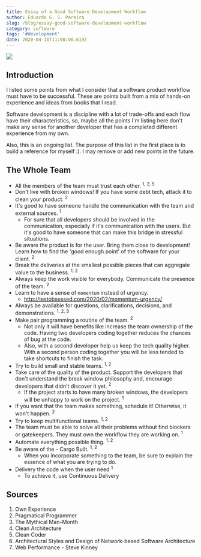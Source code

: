 ```yaml
---
title: Essay of a Good Software Development Workflow
author: Eduardo G. S. Pereira
slug: /blog/essay-good-software-development-workflow
category: software
tags: '#development'
date: 2020-04-16T11:00:00.619Z
---
```


<img src="/wp-content/uploads/20200416/mm.png" />

## Introduction

I listed some points from what I consider that a software product workflow must have to be successful. These are points built from a mix of hands-on experience and ideas from books that I read.

Software development is a discipline with a lot of trade-offs and each flow have their characteristics, so, maybe all the points I'm listing here don't make any sense for another developer that has a completed different experience from my own.

Also, this is an ongoing list. The purpose of this list in the first place is to build a reference for myself :). I may remove or add new points in the future.

## The Whole Team

- All the members of the team must trust each other. <sup>1, 2, 5</sup>
- Don't live with broken windows! If you have some debt tech, attack it to clean your product. <sup>2</sup>
- It's good to have someone handle the communication with the team and external sources. <sup>1</sup>
  - For sure that all developers should be involved in the communication, especially if it's communication with the users. But it's good to have someone that can make this bridge in stressful situations.
- Be aware the product is for the user. Bring them close to development! Learn how to find the 'good enough point' of the software for your client. <sup>2</sup>
- Break the deliveries at the smallest possible pieces that can aggregate value to the business. <sup>1, 2</sup>
- Always keep the work visible for everybody. Communicate the presence of the team. <sup>2</sup>
- Learn to have a sense of `momentum` instead of urgency.
  - http://testobsessed.com/2020/02/momentum-urgency/
- Always be available for questions, clarifications, decisions, and demonstrations. <sup>1, 2, 3</sup>
- Make pair programming a routine of the team. <sup>2</sup>
  - Not only it will have benefits like increase the team ownership of the code. Having two developers coding together reduces the chances of bug at the code.
  - Also, with a second developer help us keep the tech quality higher. With a second person coding together you will be less tended to take shortcuts to finish the task.
- Try to build small and stable teams. <sup>1, 2</sup>
- Take care of the quality of the product. Support the developers that don't understand the break window philosophy and, encourage developers that didn't discover it yet. <sup>2</sup>
  - If the project starts to have many broken windows, the developers will be unhappy to work on the project. <sup>1</sup>
- If you want that the team makes something, schedule it! Otherwise, it won't happen. <sup>2</sup>
- Try to keep multifunctional teams. <sup>1, 2</sup>
- The team must be able to solve all their problems without find blockers or gatekeepers. They must own the workflow they are working on. <sup>1</sup>
- Automate everything possible thing. <sup>1, 2</sup>
- Be aware of the - Cargo Built. <sup>1, 2</sup>
  - When you incorporate something to the team, be sure to explain the essence of what you are trying to do.
- Delivery the code when the user need <sup>1</sup>
  - To achieve it, use Continuous Delivery

## Sources

1. Own Experience
1. Pragmatical Programmer
1. The Mythical Man-Month
1. Clean Architecture
1. Clean Coder
1. Architectural Styles and Design of Network-based Software Architecture
1. Web Performance - Steve Kinney

